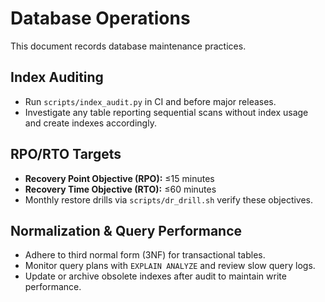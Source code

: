 # Database Operations

This document records database maintenance practices.

## Index Auditing
- Run `scripts/index_audit.py` in CI and before major releases.
- Investigate any table reporting sequential scans without index usage and create indexes accordingly.

## RPO/RTO Targets
- **Recovery Point Objective (RPO):** ≤15 minutes
- **Recovery Time Objective (RTO):** ≤60 minutes
- Monthly restore drills via `scripts/dr_drill.sh` verify these objectives.

## Normalization & Query Performance
- Adhere to third normal form (3NF) for transactional tables.
- Monitor query plans with `EXPLAIN ANALYZE` and review slow query logs.
- Update or archive obsolete indexes after audit to maintain write performance.


